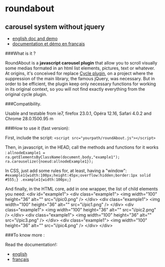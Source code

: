 roundabout
==========

carousel system without jquery
------------------------------

* [english doc and demo](http://simonertel.net/dossiers/roundabout_en.php)
* [documentation et démo en français](http://simonertel.net/dossiers/roundabout.php)

###What is it ?

RoundAbout is a **javascript carousel plugin** that allow you to scroll visually some medias formated in an html list elements, pictures, text or whatever. 
At origins, it's conceived for replace [Cycle plugin](http://jquery.malsup.com/cycle2/demo/carousel.php), on a project where the suppression of the main library, the famous jQuery, was necessary. 
But in order to be efficient, the plugin keep only necessary functions for working in its original context, so you will not find exactly everything from the original cycle plugin.

###Compatibility.

Usable and testable from ie7, firefox 23.0.1, Opéra 12.16, Safari 4.0.2 and Chrome 28.0.1500.95 m 

###How to use it (fast version):

First, include the script:
`<script src="yourpath/roundAbout.js"></script>`

Then, in javascript, in the HEAD, call the methods and functions for it works :
`allnodeExample1 = ra.getElementsByClassName(document.body,"example1");
ra.carouselize({noeud:allnodeExample1});`
  
In CSS, just add some rules for, at least, having a "window":
`#example1{width:100px;height:45px;overflow:hidden;border:1px solid #555;}
.example1{width:100px;}`

And finally, in the HTML core, add in one wrapper, the list of child elements you need:
    &lt;div id="example1"&gt;
            &lt;div class="example1"&gt;
	  &lt;img width="100" height="36" alt="" src="i/pic0.png" /&gt;
            &lt;/div&gt;
            &lt;div class="example1"&gt;
	  &lt;img width="100" height="36" alt="" src="i/pic1.png" /&gt;
            &lt;/div&gt;
            &lt;div class="example1"&gt;
	  &lt;img width="100" height="36" alt="" src="i/pic2.png" /&gt;
            &lt;/div&gt;
            &lt;div class="example1"&gt;
	  &lt;img width="100" height="36" alt="" src="i/pic3.png" /&gt;
            &lt;/div&gt;
            &lt;div class="example1"&gt;
	  &lt;img width="100" height="36" alt="" src="i/pic4.png" /&gt;
            &lt;/div&gt;
    &lt;/div&gt;



###To know more :

Read the documentation!:
* [english](http://simonertel.net/dossiers/roundabout_en.php)
* [français](http://simonertel.net/dossiers/roundabout.php)


